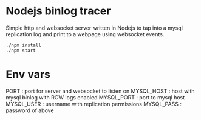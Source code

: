 Nodejs binlog tracer
==

Simple http and websocket server written in Nodejs to tap into a
mysql replication log and print to a webpage using websocket events.

    ./npm install
    ./npm start

Env vars
===

PORT       : port for server and websocket to listen on
MYSQL_HOST : host with mysql binlog with ROW logs enabled
MYSQL_PORT : port to mysql host
MYSQL_USER : username with replication permissions
MYSQL_PASS : password of above
